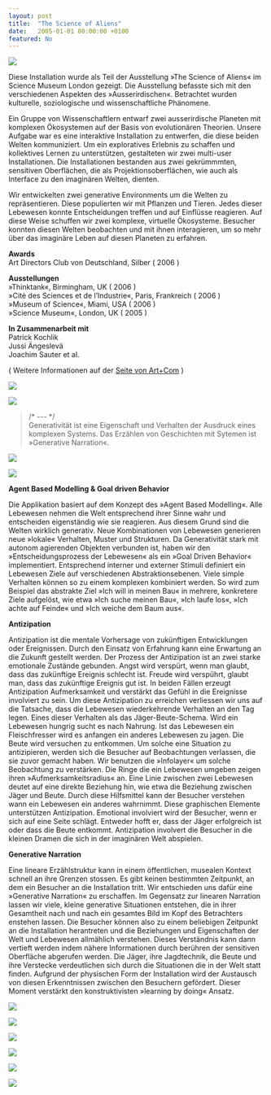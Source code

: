 ```yaml
---
layout: post
title:  "The Science of Aliens"
date:   2005-01-01 00:00:00 +0100
featured: No
---
```


![](/assets/2005-01-01-The_Science_of_Aliens/the-science-of-aliens-01.jpg)

Diese Installation wurde als Teil der Ausstellung »The Science of Aliens« im Science Museum London gezeigt. Die Ausstellung befasste sich mit den verschiedenen Aspekten des »Ausserirdischen«. Betrachtet wurden kulturelle, soziologische und wissenschaftliche Phänomene.

Ein Gruppe von Wissenschaftlern entwarf zwei ausserirdische Planeten mit komplexen Ökosystemen auf der Basis von evolutionären Theorien. Unsere Aufgabe war es eine interaktive Installation zu entwerfen, die diese beiden Welten kommuniziert. Um ein exploratives Erlebnis zu schaffen und kollektives Lernen zu unterstützen, gestalteten wir zwei multi-user Installationen. Die Installationen bestanden aus zwei gekrümmmten, sensitiven Oberflächen, die als Projektionsoberflächen, wie auch als Interface zu den imaginären Welten, dienten.

Wir entwickelten zwei generative Environments um die Welten zu repräsentieren. Diese populierten wir mit Pflanzen und Tieren. Jedes dieser Lebewesen konnte Entscheidungen treffen und auf Einflüsse reagieren. Auf diese Weise schuffen wir zwei komplexe, virtuelle Ökosysteme. Besucher konnten diesen Welten beobachten und mit ihnen interagieren, um so mehr über das imaginäre Leben auf diesen Planeten zu erfahren.

**Awards**   
Art Directors Club von Deutschland, Silber ( 2006 )

**Ausstellungen**   
»Thinktank«, Birmingham, UK ( 2006 )   
»Cité des Sciences et de l’Industrie«, Paris, Frankreich ( 2006 )   
»Museum of Science«, Miami, USA ( 2006 )   
»Science Museum«, London, UK ( 2005 )   

**‌In Zusammenarbeit mit**   
Patrick Kochlik   
Jussi Ängeslevä   
Joachim Sauter et al.   

( Weitere Informationen auf der <a href="https://artcom.de/?project=the-science-of-aliens">Seite von Art+Com</a> )

![](/assets/2005-01-01-The_Science_of_Aliens/the-science-of-aliens-05.jpg)

![](/assets/2005-01-01-The_Science_of_Aliens/the-science-of-aliens-06.jpg)

> /* \-\-\- */   
> Generativität ist eine Eigenschaft und Verhalten der  Ausdruck eines komplexen Systems. Das Erzählen von Geschichten mit Sytemen ist »Generative Narration«.

![](/assets/2005-01-01-The_Science_of_Aliens/the-science-of-aliens-08.jpg)

![](/assets/2005-01-01-The_Science_of_Aliens/the-science-of-aliens-07.jpg)

**Agent Based Modelling & Goal driven Behavior**

Die Applikation basiert auf dem Konzept des »Agent Based Modelling«. Alle Lebewesen nehmen die Welt entsprechend ihrer Sinne wahr und entscheiden eigenständig wie sie reagieren. Aus diesem Grund sind die Welten wirklich generativ. Neue Kombinationen von Lebewesen generieren neue »lokale« Verhalten, Muster und Strukturen. Da Generativität stark mit autonom agierenden Objekten verbunden ist, haben wir den »Entscheidungsprozess der Lebewesen« als ein »Goal Driven Behavior« implementiert. Entsprechend interner und externer Stimuli definiert ein Lebewesen Ziele auf verschiedenen Abstraktionsebenen. Viele simple Verhalten können so zu einem komplexen kombiniert werden. So wird zum Beispiel das abstrakte Ziel »Ich will in meinen Bau« in mehrere, konkretere Ziele aufgelöst, wie etwa »Ich suche meinen Bau«, »Ich laufe los«, »Ich achte auf Feinde« und »Ich weiche dem Baum aus«.

**Antizipation**

Antizipation ist die mentale Vorhersage von zukünftigen Entwicklungen oder Ereignissen. Durch den Einsatz von Erfahrung kann eine Erwartung an die Zukunft gestellt werden. Der Prozess der Antizipation ist an zwei starke emotionale Zustände gebunden. Angst wird verspürt, wenn man glaubt, dass das zukünftige Ereignis schlecht ist. Freude wird verspührt, glaubt man, dass das zukünftige Ereignis gut ist. In beiden Fällen erzeugt Antizipation Aufmerksamkeit und verstärkt das Gefühl in die Ereignisse involviert zu sein. Um diese Antizipation zu erreichen verliessen wir uns auf die Tatsache, dass die Lebewesen wiederkehrende Verhalten an den Tag legen. Eines dieser Verhalten als das Jäger-Beute-Schema. Wird ein Lebewesen hungrig sucht es nach Nahrung. Ist das Lebewesen ein Fleischfresser wird es anfangen ein anderes Lebewesen zu jagen. Die Beute wird versuchen zu entkommen. Um solche eine Situation zu antizipieren, werden sich die Besucher auf Beobachtungen verlassen, die sie zuvor gemacht haben. Wir benutzen die »Infolayer« um solche Beobachtung zu verstärken. Die Ringe die ein Lebewesen umgeben zeigen ihren »Aufmerksamkeitsradius« an. Eine Linie zwischen zwei Lebewesen deutet auf eine direkte Beziehung hin, wie etwa die Beziehung zwischen Jäger und Beute. Durch diese Hilfsmittel kann der Besucher verstehen wann ein Lebewesen ein anderes wahrnimmt. Diese graphischen Elemente unterstützen Antizipation.
Emotional involviert wird der Besucher, wenn er sich auf eine Seite schlägt. Entweder hofft er, dass der Jäger erfolgreich ist oder dass die Beute entkommt. Antizipation involvert die Besucher in die kleinen Dramen die sich in der imaginären Welt abspielen.

**Generative Narration**   

Eine lineare Erzählstruktur kann in einem öffentlichen, musealen Kontext schnell an ihre Grenzen stossen. Es gibt keinen bestimmten Zeitpunkt, an dem ein Besucher an die Installation tritt. Wir entschieden uns dafür eine »Generative Narration« zu erschaffen. Im Gegensatz zur linearen Narration lassen wir viele, kleine generative Situationen entstehen, die in ihrer Gesamtheit nach und nach ein gesamtes Bild im Kopf des Betrachters enstehen lassen. Die Besucher können also zu einem beliebigen Zeitpunkt an die Installation herantreten und die Beziehungen und Eigenschaften der Welt und Lebewesen allmählich verstehen. Dieses Verständnis kann dann vertieft werden indem nähere Informationen durch berühren der sensitiven Oberfläche abgerufen werden. Die Jäger, ihre Jagdtechnik, die Beute und ihre Verstecke verdeutlichen sich durch die Situationen die in der Welt statt finden. Aufgrund der physischen Form der Installation wird der Austausch von diesen Erkenntnissen zwischen den Besuchern gefördert. Dieser Moment verstärkt den konstruktivisten »learning by doing« Ansatz.

![](/assets/2005-01-01-The_Science_of_Aliens/the-science-of-aliens-09.jpg)

![](/assets/2005-01-01-The_Science_of_Aliens/the-science-of-aliens-10.jpg)

![](/assets/2005-01-01-The_Science_of_Aliens/the-science-of-aliens-11.jpg)

![](/assets/2005-01-01-The_Science_of_Aliens/the-science-of-aliens-12.jpg)

![](/assets/2005-01-01-The_Science_of_Aliens/the-science-of-aliens-13.jpg)

![](/assets/2005-01-01-The_Science_of_Aliens/the-science-of-aliens-14.jpg)